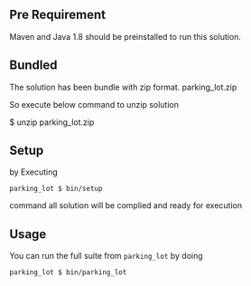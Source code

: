 
## Pre Requirement

Maven and Java 1.8 should be preinstalled to run this solution.

## Bundled

The solution has been bundle with zip format. parking_lot.zip

So execute below command to unzip solution

$ unzip parking_lot.zip

## Setup

by Executing 
```
parking_lot $ bin/setup 
```
command all solution will be complied and ready for execution

## Usage

You can run the full suite from `parking_lot` by doing
```
parking_lot $ bin/parking_lot
```



